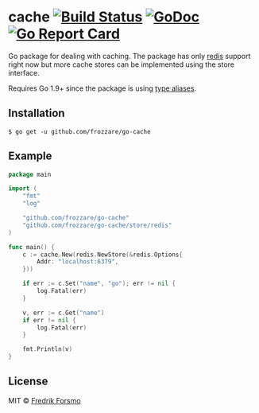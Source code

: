 # cache [![Build Status](https://travis-ci.org/frozzare/go-cache.svg?branch=master)](https://travis-ci.org/frozzare/go-cache) [![GoDoc](https://godoc.org/github.com/frozzare/go-cache?status.svg)](https://godoc.org/github.com/frozzare/go-cache) [![Go Report Card](https://goreportcard.com/badge/github.com/frozzare/go-cache)](https://goreportcard.com/report/github.com/frozzare/go-cache)

Go package for dealing with caching. The package has only [redis](https://redis.io/) support right now but more cache stores can be implemented using the store interface.

Requires Go 1.9+ since the package is using [type aliases](https://golang.org/doc/go1.9#language).

## Installation

```
$ go get -u github.com/frozzare/go-cache
```

## Example

```go
package main

import (
	"fmt"
	"log"

	"github.com/frozzare/go-cache"
	"github.com/frozzare/go-cache/store/redis"
)

func main() {
	c := cache.New(redis.NewStore(&redis.Options{
		Addr: "localhost:6379",
	}))

	if err := c.Set("name", "go"); err != nil {
		log.Fatal(err)
	}

	v, err := c.Get("name")
	if err != nil {
		log.Fatal(err)
	}

	fmt.Println(v)
}
```

## License

MIT © [Fredrik Forsmo](https://github.com/frozzare)